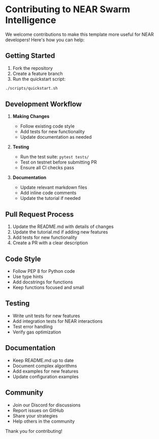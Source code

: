 # Contributing to NEAR Swarm Intelligence

We welcome contributions to make this template more useful for NEAR developers! Here's how you can help:

## Getting Started

1. Fork the repository
2. Create a feature branch
3. Run the quickstart script:
```bash
./scripts/quickstart.sh
```

## Development Workflow

1. **Making Changes**
   - Follow existing code style
   - Add tests for new functionality
   - Update documentation as needed

2. **Testing**
   - Run the test suite: `pytest tests/`
   - Test on testnet before submitting PR
   - Ensure all CI checks pass

3. **Documentation**
   - Update relevant markdown files
   - Add inline code comments
   - Update the tutorial if needed

## Pull Request Process

1. Update the README.md with details of changes
2. Update the tutorial.md if adding new features
3. Add tests for new functionality
4. Create a PR with a clear description

## Code Style

- Follow PEP 8 for Python code
- Use type hints
- Add docstrings for functions
- Keep functions focused and small

## Testing

- Write unit tests for new features
- Add integration tests for NEAR interactions
- Test error handling
- Verify gas optimization

## Documentation

- Keep README.md up to date
- Document complex algorithms
- Add examples for new features
- Update configuration examples

## Community

- Join our Discord for discussions
- Report issues on GitHub
- Share your strategies
- Help others in the community

Thank you for contributing! 